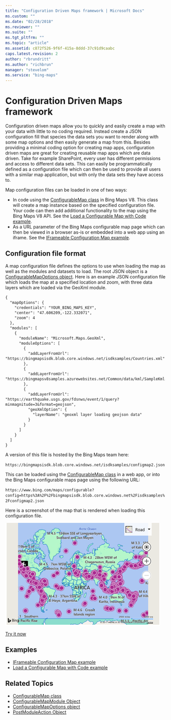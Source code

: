 ```yaml
---
title: "Configuration Driven Maps framework | Microsoft Docs"
ms.custom: ""
ms.date: "02/28/2018"
ms.reviewer: ""
ms.suite: ""
ms.tgt_pltfrm: ""
ms.topic: "article"
ms.assetid: c872f526-9f6f-415a-8ddd-37c91d9caabc
caps.latest.revision: 2
author: "rbrundritt"
ms.author: "richbrun"
manager: "stevelom"
ms.service: "bing-maps"
---
```

# Configuration Driven Maps framework
Configuration driven maps allow you to quickly and easily create a map with your data with little to no coding required. Instead create a JSON configuration fill that species the data sets you want to render along with some map options and then easily generate a map from this. Besides providing a minimal coding option for creating map apps, configuration driven maps are great for creating reusable map apps which are data driven. Take for example SharePoint, every user has different permissions and access to different data sets. This can easily be programmatically defined as a configuration file which can then be used to provide all users with a similar map application, but with only the data sets they have access to.

Map configuration files can be loaded in one of two ways:

* In code using the [ConfigurableMap class](../v8-web-control/configurablemap-class.md) in Bing Maps V8. This class will create a map instance based on the specified configuration file. Your code can then add additional functionality to the map using the Bing Maps V8 API. See the [Load a Configurable Map with Code example](../v8-web-control/load-a-configurable-map-with-code-example.md).
* As a URL parameter of the Bing Maps configurable map page which can then be viewed in a browser as-is or embedded into a web app using an iframe. See the [IFrameable Configuration Map example](../v8-web-control/iframeable-configuration-map-example.md).

## Configuration file format

A map configuration file defines the options to use when loading the map as well as the modules and datasets to load. The root JSON object is a [ConfigurableMapOptions object](../v8-web-control/configurablemapoptions-object.md). Here is an example JSON configuration file which loads the map at a specified location and zoom, with three data layers which are loaded via the GeoXml module.

```
{
  "mapOptions": {
    "credentials": "YOUR_BING_MAPS_KEY",
    "center": "47.606209,-122.332071",
    "zoom": 4
  },
  "modules": [
    {
      "moduleName": "Microsoft.Maps.GeoXml",
      "moduleOptions": [
        {
          "addLayerFromUrl": "https://bingmapsisdk.blob.core.windows.net/isdksamples/Countries.xml"
        },
        {
          "addLayerFromUrl": "https://bingmapsv8samples.azurewebsites.net/Common/data/kml/SampleKml.kml"
        },
        {
          "addLayerFromUrl": "https://earthquake.usgs.gov/fdsnws/event/1/query?minmagnitude=3&format=geojson",
          "geoXmlOption": {
            "layerName": "geoxml layer loading geojson data"
          }
        }
      ]
    }
  ]
}
```

A version of this file is hosted by the Bing Maps team here:

`https://bingmapsisdk.blob.core.windows.net/isdksamples/configmap2.json`

This can be loaded using the [ConfigurableMap class](../v8-web-control/configurablemap-class.md) in a web app, or into the Bing Maps configurable maps page using the following URL:

`https://www.bing.com/maps/configurable?config=https%3A%2F%2Fbingmapsisdk.blob.core.windows.net%2Fisdksamples%2Fconfigmap2.json`

Here is a screenshot of the map that is rendered when loading this configuration file.

![BMV8_ConfigMap](../v8-web-control/media/bmv8-configmap.PNG)

[Try it now](http://bingmapsv8samples.azurewebsites.net/#Load%20a%20Configurable%20Map%20with%20Code)

## Examples

* [IFrameable Configuration Map example](../v8-web-control/iframeable-configuration-map-example.md)
* [Load a Configurable Map with Code example](../v8-web-control/load-a-configurable-map-with-code-example.md)

## Related Topics

* [ConfigurableMap class](../v8-web-control/configurablemap-class.md)
* [ConfigurableMapModule Object](../v8-web-control/configurablemapmodule-object.md)
* [ConfigurableMapOptions object](../v8-web-control/configurablemapoptions-object.md)
* [PostModuleAction Object](../v8-web-control/postmoduleaction-object.md)
